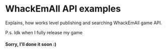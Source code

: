 # WhackEmAll API examples
Explains, how works level publishing and searching WhackEmAll game API.

P.s. Idk when I fully release my game

#### Sorry, I'll done it soon :)
